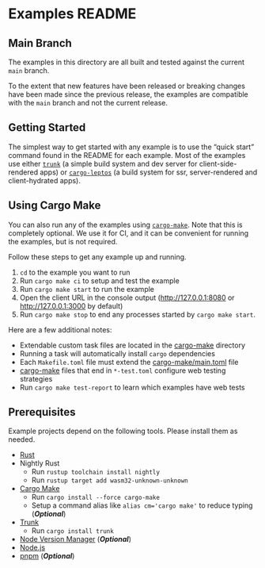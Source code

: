 # Examples README

## Main Branch

The examples in this directory are all built and tested against the current `main` branch.

To the extent that new features have been released or breaking changes have been made since the previous release, the examples are compatible with the `main` branch and not the current release.

## Getting Started

The simplest way to get started with any example is to use the “quick start” command found in the README for each example. Most of the examples use either [`trunk`](https://trunkrs.dev/) (a simple build system and dev server for client-side-rendered apps) or [`cargo-leptos`](https://github.com/leptos-rs/cargo-leptos) (a build system for ssr, server-rendered and client-hydrated apps). 

## Using Cargo Make

You can also run any of the examples using [`cargo-make`](https://github.com/sagiegurari/cargo-make). Note that this is completely optional. We use it for CI, and it can be convenient for running the examples, but is not required.

Follow these steps to get any example up and running.

1. `cd` to the example you want to run
2. Run `cargo make ci` to setup and test the example
3. Run `cargo make start` to run the example
4. Open the client URL in the console output (<http://127.0.0.1:8080> or <http://127.0.0.1:3000> by default)
5. Run `cargo make stop` to end any processes started by `cargo make start`. 

Here are a few additional notes:

- Extendable custom task files are located in the [cargo-make](./cargo-make/) directory
- Running a task will automatically install `cargo` dependencies 
- Each `Makefile.toml` file must extend the [cargo-make/main.toml](./cargo-make/main.toml) file
- [cargo-make](./cargo-make/) files that end in `*-test.toml` configure web testing strategies
- Run `cargo make test-report` to learn which examples have web tests

## Prerequisites

Example projects depend on the following tools. Please install them as needed.

- [Rust](https://www.rust-lang.org/)
- Nightly Rust
  - Run `rustup toolchain install nightly`
  - Run `rustup target add wasm32-unknown-unknown`
- [Cargo Make](https://sagiegurari.github.io/cargo-make/)
  - Run `cargo install --force cargo-make`
  - Setup a command alias like `alias cm='cargo make'` to reduce typing (**_Optional_**)
- [Trunk](https://github.com/thedodd/trunk)
  - Run `cargo install trunk`
- [Node Version Manager](https://github.com/nvm-sh/nvm/) (**_Optional_**)
- [Node.js](https://nodejs.org/)
- [pnpm](https://pnpm.io/) (**_Optional_**)
